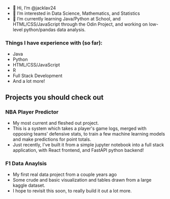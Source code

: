 - 👋 Hi, I’m @jacklav24
- 👀 I’m interested in Data Science, Mathematics, and Statistics
- 🌱 I’m currently learning Java/Python at School, and HTML/CSS/JavaScript through the Odin Project, and working on low-level python/pandas data analysis.

### Things I have experience with (so far):
- Java
- Python
- HTML/CSS/JavaScript
- R
- Full Stack Development
- And a lot more!

## Projects you should check out
### NBA Player Predictor
- My most current and fleshed out project.
- This is a system which takes a player's game logs, merged with opposing teams' defensive stats, to train a few machine learning models and make predictions for point totals.
- Just recently, I've built it from a simple jupyter notebook into a full stack application, with React frontend, and FastAPI python backend!

### F1 Data Anaylsis
- My first real data project from a couple years ago
- Some crude and basic visualization and tables drawn from a large kaggle dataset.
- I hope to revisit this soon, to really build it out a lot more.
